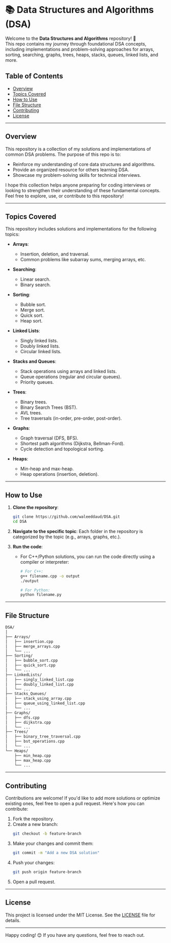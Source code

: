 # 📚 Data Structures and Algorithms (DSA)

Welcome to the **Data Structures and Algorithms** repository! 🚀  
This repo contains my journey through foundational DSA concepts, including implementations and problem-solving approaches for arrays, sorting, searching, graphs, trees, heaps, stacks, queues, linked lists, and more.

## Table of Contents

- [Overview](#overview)
- [Topics Covered](#topics-covered)
- [How to Use](#how-to-use)
- [File Structure](#file-structure)
- [Contributing](#contributing)
- [License](#license)

---

## Overview

This repository is a collection of my solutions and implementations of common DSA problems. The purpose of this repo is to:
- Reinforce my understanding of core data structures and algorithms.
- Provide an organized resource for others learning DSA.
- Showcase my problem-solving skills for technical interviews.

I hope this collection helps anyone preparing for coding interviews or looking to strengthen their understanding of these fundamental concepts. Feel free to explore, use, or contribute to this repository!

---

## Topics Covered

This repository includes solutions and implementations for the following topics:

- **Arrays**:
  - Insertion, deletion, and traversal.
  - Common problems like subarray sums, merging arrays, etc.

- **Searching**:
  - Linear search.
  - Binary search.

- **Sorting**:
  - Bubble sort.
  - Merge sort.
  - Quick sort.
  - Heap sort.

- **Linked Lists**:
  - Singly linked lists.
  - Doubly linked lists.
  - Circular linked lists.

- **Stacks and Queues**:
  - Stack operations using arrays and linked lists.
  - Queue operations (regular and circular queues).
  - Priority queues.

- **Trees**:
  - Binary trees.
  - Binary Search Trees (BST).
  - AVL trees.
  - Tree traversals (in-order, pre-order, post-order).

- **Graphs**:
  - Graph traversal (DFS, BFS).
  - Shortest path algorithms (Dijkstra, Bellman-Ford).
  - Cycle detection and topological sorting.

- **Heaps**:
  - Min-heap and max-heap.
  - Heap operations (insertion, deletion).

---

## How to Use

1. **Clone the repository**:
   ```bash
   git clone https://github.com/waleeddaud/DSA.git
   cd DSA
   ```

2. **Navigate to the specific topic**:
   Each folder in the repository is categorized by the topic (e.g., arrays, graphs, etc.).

3. **Run the code**:
   - For C++/Python solutions, you can run the code directly using a compiler or interpreter:
     ```bash
     # For C++:
     g++ filename.cpp -o output
     ./output

     # For Python:
     python filename.py
     ```

---

## File Structure

```bash
DSA/
│
├── Arrays/
│   ├── insertion.cpp
│   ├── merge_arrays.cpp
│   └── ...
├── Sorting/
│   ├── bubble_sort.cpp
│   ├── quick_sort.cpp
│   └── ...
├── LinkedLists/
│   ├── singly_linked_list.cpp
│   ├── doubly_linked_list.cpp
│   └── ...
├── Stacks_Queues/
│   ├── stack_using_array.cpp
│   ├── queue_using_linked_list.cpp
│   └── ...
├── Graphs/
│   ├── dfs.cpp
│   ├── dijkstra.cpp
│   └── ...
├── Trees/
│   ├── binary_tree_traversal.cpp
│   ├── bst_operations.cpp
│   └── ...
└── Heaps/
    ├── min_heap.cpp
    ├── max_heap.cpp
    └── ...
```

---

## Contributing

Contributions are welcome! If you'd like to add more solutions or optimize existing ones, feel free to open a pull request. Here's how you can contribute:

1. Fork the repository.
2. Create a new branch:
   ```bash
   git checkout -b feature-branch
   ```
3. Make your changes and commit them:
   ```bash
   git commit -m "Add a new DSA solution"
   ```
4. Push your changes:
   ```bash
   git push origin feature-branch
   ```
5. Open a pull request.

---

## License

This project is licensed under the MIT License. See the [LICENSE](LICENSE) file for details.

---

Happy coding! 😊 If you have any questions, feel free to reach out.
